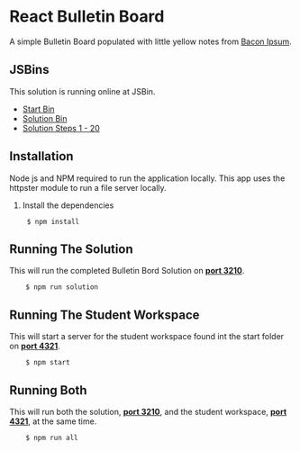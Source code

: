 React Bulletin Board
====================
A simple Bulletin Board populated with little yellow notes from [Bacon Ipsum](http://baconipsum.com/).

JSBins
------
This solution is running online at JSBin.

* [Start Bin](http://output.jsbin.com/lofeju/1/edit?js,output)
* [Solution Bin](http://output.jsbin.com/famuno/20/quiet)
* [Solution Steps 1 - 20](http://output.jsbin.com/famuno/1/edit?js,output)

Installation
------------
Node js and NPM required to run the application locally.  This app uses the httpster module to run a file server locally.

1. Install the dependencies

        $ npm install

Running The Solution
---------------------
This will run the completed Bulletin Bord Solution on [__port 3210__](http://localhost:3210).

        $ npm run solution


Running The Student Workspace
-----------------------------
This will start a server for the student workspace found int the start folder on [__port 4321__](http://localhost:4321).

        $ npm start

Running Both
------------
This will run both the solution, [__port 3210__](http://localhost:3210), and the student workspace, [__port 4321__](http://localhost:4321), at the same time.

        $ npm run all
